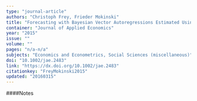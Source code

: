 ```yaml
---
type: "journal-article"
authors: "Christoph Frey, Frieder Mokinski"
title: "Forecasting with Bayesian Vector Autoregressions Estimated Using Professional Forecasts"
container: "Journal of Applied Economics"
year: "2015"
issue: ""
volume: ""
pages: "n/a-n/a"
subjects: "Economics and Econometrics, Social Sciences (miscellaneous)"
doi: "10.1002/jae.2483"
link: "https://dx.doi.org/10.1002/jae.2483"
citationkey: "FreyMokinski2015"
updated: "20160315"
---
```


####Notes
